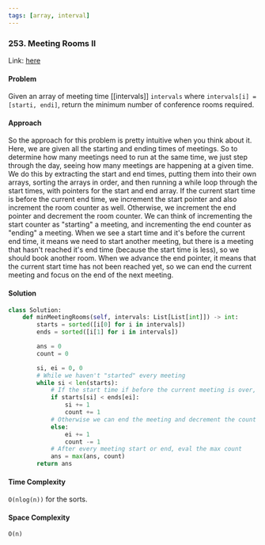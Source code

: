 ```yaml
---
tags: [array, interval]
---
```


### 253. Meeting Rooms II

Link: [here](https://leetcode.com/problems/meeting-rooms-ii/description/)

#### Problem
Given an array of meeting time [[intervals]] `intervals` where `intervals[i] = [starti, endi]`, return the minimum number of conference rooms required.

#### Approach
So the approach for this problem is pretty intuitive when you think about it. Here, we are given all the starting and ending times of meetings. So to determine how many meetings need to run at the same time, we just step through the day, seeing how many meetings are happening at a given time. 
We do this by extracting the start and end times, putting them into their own arrays, sorting the arrays in order, and then running a while loop through the start times, with pointers for the start and end array. 
If the current start time is before the current end time, we increment the start pointer and also increment the room counter as well. Otherwise, we increment the end pointer and decrement the room counter. We can think of incrementing the start counter as "starting" a meeting, and incrementing the end counter as "ending" a meeting. When we see a start time and it's before the current end time, it means we need to start another meeting, but there is a meeting that hasn't reached it's end time (because the start time is less), so we should book another room. When we advance the end pointer, it means that the current start time has not been reached yet, so we can end the current meeting and focus on the end of the next meeting.

#### Solution
```python 
class Solution:
    def minMeetingRooms(self, intervals: List[List[int]]) -> int:
        starts = sorted([i[0] for i in intervals])
        ends = sorted([i[1] for i in intervals])

        ans = 0
        count = 0

        si, ei = 0, 0
        # While we haven't "started" every meeting
        while si < len(starts):
            # If the start time if before the current meeting is over, add to the count
            if starts[si] < ends[ei]:
                si += 1
                count += 1
            # Otherwise we can end the meeting and decrement the count 
            else:
                ei += 1
                count -= 1
            # After every meeting start or end, eval the max count
            ans = max(ans, count)
        return ans
```

#### Time Complexity
`O(nlog(n))` for the sorts.

#### Space Complexity
`O(n)`

